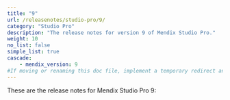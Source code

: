 ```yaml
---
title: "9"
url: /releasenotes/studio-pro/9/
category: "Studio Pro"
description: "The release notes for version 9 of Mendix Studio Pro."
weight: 10
no_list: false
simple_list: true
cascade:
    - mendix_version: 9
#If moving or renaming this doc file, implement a temporary redirect and let the respective team know they should update the URL in the product. See Mapping to Products for more details.
---
```


These are the release notes for Mendix Studio Pro 9:
